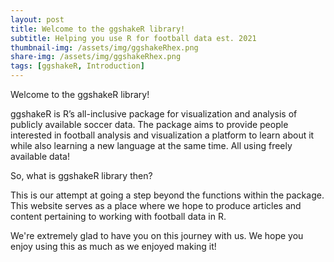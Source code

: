 ```yaml
---
layout: post
title: Welcome to the ggshakeR library!
subtitle: Helping you use R for football data est. 2021
thumbnail-img: /assets/img/ggshakeRhex.png
share-img: /assets/img/ggshakeRhex.png
tags: [ggshakeR, Introduction]
---
```


Welcome to the ggshakeR library! 

ggshakeR is R’s all-inclusive package for visualization and analysis of publicly available soccer data. The package aims to provide people interested in football analysis and visualization a platform to learn about it while also learning a new language at the same time. All using freely available data!

So, what is ggshakeR library then? 

This is our attempt at going a step beyond the functions within the package. This website serves as a place where we hope to produce articles and content pertaining to working with football data in R.

We're extremely glad to have you on this journey with us. We hope you enjoy using this as much as we enjoyed making it!
